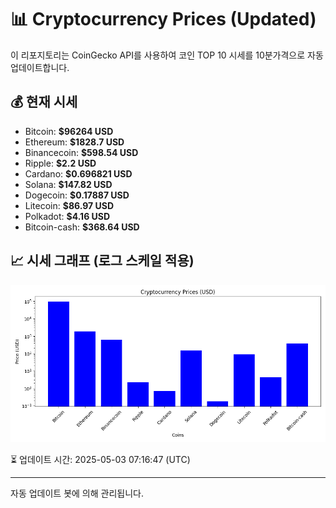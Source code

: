 
# 📊 Cryptocurrency Prices (Updated)

이 리포지토리는 CoinGecko API를 사용하여 코인 TOP 10 시세를 10분가격으로 자동 업데이트합니다.

## 💰 현재 시세
- Bitcoin: **$96264 USD**
- Ethereum: **$1828.7 USD**
- Binancecoin: **$598.54 USD**
- Ripple: **$2.2 USD**
- Cardano: **$0.696821 USD**
- Solana: **$147.82 USD**
- Dogecoin: **$0.17887 USD**
- Litecoin: **$86.97 USD**
- Polkadot: **$4.16 USD**
- Bitcoin-cash: **$368.64 USD**

## 📈 시세 그래프 (로그 스케일 적용)
![Crypto Prices](crypto_prices.png)

⏳ 업데이트 시간: 2025-05-03 07:16:47 (UTC)

---
자동 업데이트 봇에 의해 관리됩니다.
